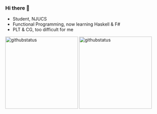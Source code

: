 ### Hi there 👋

- Student, NJUCS
- Functional Programming, now learning Haskell & F#
- PLT & CG, too difficult for me

<p align="left">
<img alt="githubstatus" height='230' src="https://github-readme-stats.vercel.app/api?username=salty-Frankenstein&show_icons=true">
<img alt="githubstatus" height='230' src="https://github-readme-stats.vercel.app/api/top-langs/?username=salty-Frankenstein&hide=javascript,html">
</p>

<!--
**salty-Frankenstein/salty-Frankenstein** is a ✨ _special_ ✨ repository because its `README.md` (this file) appears on your GitHub profile.

Here are some ideas to get you started:

- 🔭 I’m currently working on ...
- 🌱 I’m currently learning ...
- 👯 I’m looking to collaborate on ...
- 🤔 I’m looking for help with ...
- 💬 Ask me about ...
- 📫 How to reach me: ...
- 😄 Pronouns: ...
- ⚡ Fun fact: ...
-->
